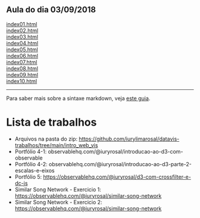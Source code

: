 ## Aula do dia 03/09/2018

[index01.html](basic/index01.html)<br>
[index02.html](basic/index02.html)<br>
[index03.html](basic/index03.html)<br>
[index04.html](basic/index04.html)<br>
[index05.html](basic/index05.html)<br>
[index06.html](basic/index06.html)<br>
[index07.html](basic/index07.html)<br>
[index08.html](basic/index08.html)<br>
[index09.html](basic/index09.html)<br>
[index10.html](basic/index10.html)<br>

---

Para saber mais sobre a sintaxe markdown, veja [este guia](https://guides.github.com/features/mastering-markdown/).
# Lista de trabalhos
- Arquivos na pasta do zip: https://github.com/iurylimarosal/datavis-trabalhos/tree/main/intro_web_vis
- Portfólio 4-1: observablehq.com/@iuryrosal/introducao-ao-d3-com-observable
- Portfólio 4-2: observablehq.com/@iuryrosal/introducao-ao-d3-parte-2-escalas-e-eixos
- Portfólio 5: https://observablehq.com/@iuryrosal/d3-com-crossfilter-e-dc-js
- Similar Song Network - Exercicio 1: https://observablehq.com/@iuryrosal/similar-song-network
- Similar Song Network - Exercicio 2: https://observablehq.com/@iuryrosal/similar-song-network